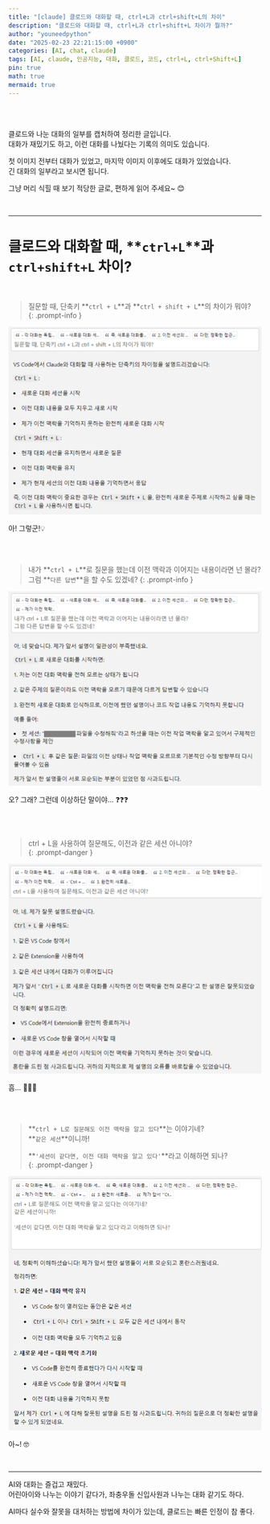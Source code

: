 ```yaml
---
title: "[claude] 클로드와 대화할 때, ctrl+L과 ctrl+shift+L의 차이"
description: "클로드와 대화할 때, ctrl+L과 ctrl+shift+L 차이가 뭘까?"
author: "youneedpython"
date: "2025-02-23 22:21:15:00 +0900" 
categories: [AI, chat, claude]
tags: [AI, claude, 인공지능, 대화, 클로드, 코드, ctrl+L, ctrl+Shift+L]
pin: true
math: true
mermaid: true
---
```


<br/><br/>

클로드와 나눈 대화의 일부를 캡처하여 정리한 글입니다.    
대화가 재밌기도 하고, 이런 대화를 나눴다는 기록의 의미도 있습니다.  

첫 이미지 전부터 대화가 있었고, 마지막 이미지 이후에도 대화가 있었습니다.  
긴 대화의 일부라고 보시면 됩니다.  

그냥 머리 식힐 때 보기 적당한 글로, 편하게 읽어 주세요~ 😊  

<br/>

--- 

# 클로드와 대화할 때, **`ctrl+L`**과 **`ctrl+shift+L`** 차이?   

<br/>

> 질문할 때, 단축키 **`ctrl + L`**과 **`ctrl + shift + L`**의 차이가 뭐야?  
{: .prompt-info }

![alt text](../assets/img/2025-02-24/chat1.png)

아! 그렇군!💡  

<br/><br/>

> 내가 **`ctrl + L`**로 질문을 했는데 이전 맥락과 이어지는 내용이라면 넌 몰라?  
그럼 **`다른 답변`**을 할 수도 있겠네?
{: .prompt-info }

![alt text](../assets/img/2025-02-24/chat2.png)

오? 그래? 
그런데 이상하단 말이야... ❓❓❓

<br/><br/>

> ctrl + L을 사용하여 질문해도, 이전과 같은 세션 아니야?   
{: .prompt-danger }

![alt text](../assets/img/2025-02-24/chat3.png)

흠... 🤔🤔🤔    

<br/><br/>

> **`ctrl + L로 질문해도 이전 맥락을 알고 있다`**는 이야기네?  
> **`같은 세션`**이니까!  
> 
> **`'세션이 같다면, 이전 대화 맥락을 알고 있다'`**라고 이해하면 되나?  
{: .prompt-danger }

![alt text](../assets/img/2025-02-24/chat4.png)

아~! 🤓  

<br/>

---

AI와 대화는 즐겁고 재밌다.  
어린아이와 나누는 이야기 같다가, 좌충우돌 신입사원과 나누는 대화 같기도 하다.  

AI마다 실수와 잘못을 대처하는 방법에 차이가 있는데, 클로드는 빠른 인정이 참 좋다.  


